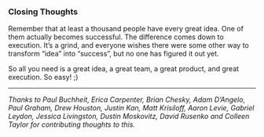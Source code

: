 ### Closing Thoughts

Remember that at least a thousand people have every great idea. One of them actually becomes successful. The difference comes down to execution. It’s a grind, and everyone wishes there were some other way to transform “idea” into “success”, but no one has figured it out yet.

So all you need is a great idea, a great team, a great product, and great execution. So easy! ;\)

---

_Thanks to Paul Buchheit, Erica Carpenter, Brian Chesky, Adam D’Angelo, Paul Graham, Drew Houston, Justin Kan, Matt Krisiloff, Aaron Levie, Gabriel Leydon, Jessica Livingston, Dustin Moskovitz, David Rusenko and Colleen Taylor for contributing thoughts to this._


